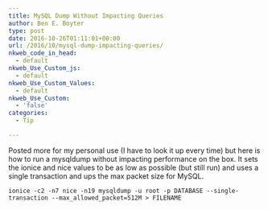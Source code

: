 ```yaml
---
title: MySQL Dump Without Impacting Queries
author: Ben E. Boyter
type: post
date: 2016-10-26T01:11:01+00:00
url: /2016/10/mysql-dump-impacting-queries/
nkweb_code_in_head:
  - default
nkweb_Use_Custom_js:
  - default
nkweb_Use_Custom_Values:
  - default
nkweb_Use_Custom:
  - 'false'
categories:
  - Tip

---
```

Posted more for my personal use (I have to look it up every time) but here is how to run a mysqldump without impacting performance on the box. It sets the ionice and nice values to be as low as possible (but still run) and uses a single transaction and ups the max packet size for MySQL.

```
ionice -c2 -n7 nice -n19 mysqldump -u root -p DATABASE --single-transaction --max_allowed_packet=512M > FILENAME

```
